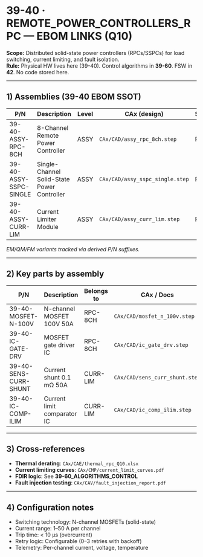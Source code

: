 # 39-40 · REMOTE_POWER_CONTROLLERS_RPC — EBOM LINKS (Q10)

**Scope:** Distributed solid-state power controllers (RPCs/SSPCs) for load switching, current limiting, and fault isolation.  
**Rule:** Physical HW lives here (39-40). Control algorithms in **39-60**. FSW in **42**. No code stored here.

---

## 1) Assemblies (39-40 EBOM SSOT)
| P/N                    | Description                                  | Level | CAx (design)                          | Status |
|------------------------|----------------------------------------------|-------|---------------------------------------|--------|
| 39-40-ASSY-RPC-8CH     | 8-Channel Remote Power Controller            | ASSY  | `CAx/CAD/assy_rpc_8ch.step`           | REL    |
| 39-40-ASSY-SSPC-SINGLE | Single-Channel Solid-State Power Controller  | ASSY  | `CAx/CAD/assy_sspc_single.step`       | REL    |
| 39-40-ASSY-CURR-LIM    | Current Limiter Module                       | ASSY  | `CAx/CAD/assy_curr_lim.step`          | REL    |

*EM/QM/FM variants tracked via derived P/N suffixes.*

---

## 2) Key parts by assembly
| P/N                     | Description                           | Belongs to        | CAx / Docs                         | Note |
|-------------------------|---------------------------------------|-------------------|------------------------------------|------|
| 39-40-MOSFET-N-100V     | N-channel MOSFET 100V 50A             | RPC-8CH           | `CAx/CAD/mosfet_n_100v.step`       | Rds(on) < 5mΩ   |
| 39-40-IC-GATE-DRV       | MOSFET gate driver IC                 | RPC-8CH           | `CAx/CAD/ic_gate_drv.step`         | Isolated        |
| 39-40-SENS-CURR-SHUNT   | Current shunt 0.1 mΩ 50A              | CURR-LIM          | `CAx/CAD/sens_curr_shunt.step`     | Accuracy 1%     |
| 39-40-IC-COMP-ILIM      | Current limit comparator IC           | CURR-LIM          | `CAx/CAD/ic_comp_ilim.step`        | Fast response   |

---

## 3) Cross-references
- **Thermal derating**: `CAx/CAE/thermal_rpc_Q10.xlsx`
- **Current limiting curves**: `CAx/CMP/current_limit_curves.pdf`
- **FDIR logic**: See **39-60_ALGORITHMS_CONTROL**
- **Fault injection testing**: `CAx/CAV/fault_injection_report.pdf`

---

## 4) Configuration notes
- Switching technology: N-channel MOSFETs (solid-state)
- Current range: 1–50 A per channel
- Trip time: < 10 µs (overcurrent)
- Retry logic: Configurable (0–3 retries with backoff)
- Telemetry: Per-channel current, voltage, temperature
